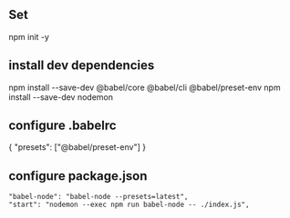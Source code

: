## Set

  npm init -y 

## install dev dependencies

   npm install --save-dev @babel/core @babel/cli @babel/preset-env 
   npm install --save-dev nodemon

## configure .babelrc 

  {
    "presets": ["@babel/preset-env"]
  }

## configure package.json

    "babel-node": "babel-node --presets=latest",
    "start": "nodemon --exec npm run babel-node -- ./index.js",
